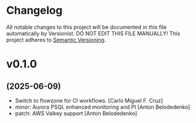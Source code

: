 # Changelog

All notable changes to this project will be documented in this file
automatically by Versionist. DO NOT EDIT THIS FILE MANUALLY!
This project adheres to [Semantic Versioning](http://semver.org/).

# v0.1.0
## (2025-06-09)

* Switch to flowzone for CI workflows. [Carlo Miguel F. Cruz]
* minor: Aurora PSQL enhanced monitoring and PI [Anton Belodedenko]
* patch: AWS Valkey support [Anton Belodedenko]
